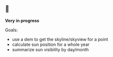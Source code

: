 ## :sunrise_over_mountains: 
__Very in progress__

Goals:
- use a dem to get the skyline/skyview for a point
- calculate sun position for a whole year
- summarize sun visibility by day/month
